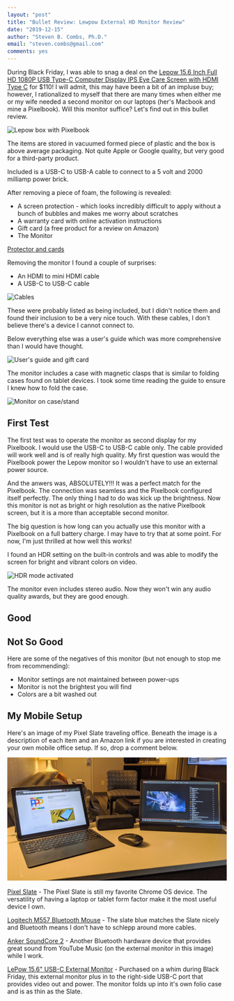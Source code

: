```yaml
---
layout: "post"
title: "Bullet Review: Lewpow External HD Monitor Review"
date: "2019-12-15"
author: "Steven B. Combs, Ph.D."
email: "steven.combs@gmail.com"
comments: yes
---
```


During Black Friday, I was able to snag a deal on the [Lepow 15.6 Inch Full HD 1080P USB Type-C Computer Display IPS Eye Care Screen with HDMI Type C](https://amzn.to/38JWMJt) for $110! I will admit, this may have been a bit of an impluse buy; however, I rationalized to myself that there are many times when either me or my wife needed a second monitor on our laptops (her's Macbook and mine a Pixelbook). Will this monitor suffice? Let's find out in this bullet review.

![Lepow box with Pixelbook]()

The items are stored in vacuumed formed piece of plastic and the box is above average packaging. Not quite Apple or Google quality, but very good for a third-party product.

Included is a USB-C to USB-A cable to connect to a 5 volt and 2000 milliamp power brick.

After removing a piece of foam, the following is revealed:

* A screen protection - which looks incredibly difficult to apply without a bunch of bubbles and makes me worry about scratches
* A warranty card with online activation instructions
* Gift card (a free product for a review on Amazon)
* The Monitor

[Protector and cards]()

Removing the monitor I found a couple of surprises:

* An HDMI to mini HDMI cable
* A USB-C to USB-C cable

![Cables]()

These were probably listed as being included, but I didn't notice them and found their inclusion to be a very nice touch. With these cables, I don't believe there's a device I cannot connect to.

Below everything else was a user's guide which was more comprehensive than I would have thought.

![User's guide and gift card]()

The monitor includes a case with magnetic clasps that is similar to folding cases found on tablet devices. I took some time reading the guide to ensure I knew how to fold the case.

![Monitor on case/stand]()

## First Test

The first test was to operate the monitor as second display for my Pixelbook. I would use the USB-C to USB-C cable only. The cable provided will work well and is of really high quality. My first question was would the Pixelbook power the Lepow monitor so I wouldn't have to use an external power source.

And the anwers was, ABSOLUTELY!!! It was a perfect match for the Pixelbook. The connection was seamless and the Pixelbook configured itself perfectly. The only thing I had to do was kick up the brightness. Now this monitor is not as bright or high resolution as the native Pixelbook screen, but it is a more than acceptable second monitor.

The big question is how long can you actually use this monitor with a Pixelbook on a full battery charge. I may have to try that at some point. For now, I'm just thrilled at how well this works!

I found an HDR setting on the built-in controls and was able to modify the screen for bright and vibrant colors on video.

![HDR mode activated]()

The monitor even includes stereo audio. Now they won't win any audio quality awards, but they are good enough.

## Good

## Not So Good

Here are some of the negatives of this monitor (but not enough to stop me from recommending):

  *  Monitor settings are not maintained between power-ups
  *  Monitor is not the brightest you will find
  *  Colors are a bit washed out


<!-- Should this be a seperate post and linked to from this post -->

## My Mobile Setup

Here's an image of my Pixel Slate traveling office. Beneath the image is a description of each item and an Amazon link if you are interested in creating your own mobile office setup. If so, drop a comment below.

![Mobile Office Setup](/images/posts/2020-01-25-lepow-review/slate-traveling-office.jpg)

[Pixel Slate](https://amzn.to/36nZRws) - The Pixel Slate is still my favorite Chrome OS device. The versatility of having a laptop or tablet form factor make it the most useful device I own.

[Logitech M557 Bluetooth Mouse](https://amzn.to/2RmD6Vx) - The slate blue matches the Slate nicely and Bluetooth means I don't have to schlepp around more cables.

[Anker SoundCore 2](https://amzn.to/2GnOHxo) - Another Bluetooth hardware device that provides great sound from YouTube Music (on the external monitor in this image) while I work.

[LePow 15.6" USB-C External Monitor](https://amzn.to/37rcKam) - Purchased on a whim during Black Friday, this external monitor plus in to the right-side USB-C port that provides video out and power. The monitor folds up into it's own folio case and is as thin as the Slate.
